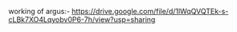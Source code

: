 working of argus:-
https://drive.google.com/file/d/1lWqQVQTEk-s-cLBk7XO4Lqyobv0P6-7h/view?usp=sharing
